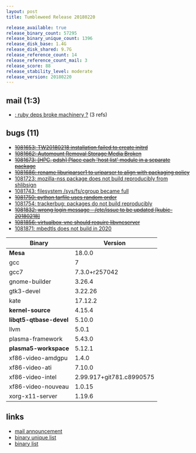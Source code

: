 ```yaml
---
layout: post
title: Tumbleweed Release 20180220

release_available: true
release_binary_count: 57295
release_binary_unique_count: 1396
release_disk_base: 1.4G
release_disk_shared: 9.7G
release_reference_count: 14
release_reference_count_mail: 3
release_score: 88
release_stability_level: moderate
release_version: 20180220
---
```


## mail (1:3)

- [: ruby deps broke machinery ?](https://lists.opensuse.org/opensuse-factory/2018-02/msg00926.html) (3 refs)

## bugs (11)

<!--more-->

- ~~[1081653: TW20180218 installation failed to create initrd](https://bugzilla.opensuse.org/show_bug.cgi?id=1081653)~~
- ~~[1081662: Automount Removal Storage Media Broken](https://bugzilla.opensuse.org/show_bug.cgi?id=1081662)~~
- ~~[1081673: \[HPC, pdsh\]  Place each 'host list' module in a separate package](https://bugzilla.opensuse.org/show_bug.cgi?id=1081673)~~
- ~~[1081686: rename liburiparser1 to uriparser to align with packaging policy](https://bugzilla.opensuse.org/show_bug.cgi?id=1081686)~~
- [1081723: mozilla-nss package does not build reproducibly from shlibsign](https://bugzilla.opensuse.org/show_bug.cgi?id=1081723)
- [1081743: filesystem /sys/fs/cgroup became full](https://bugzilla.opensuse.org/show_bug.cgi?id=1081743)
- ~~[1081750: python tarfile uses random order](https://bugzilla.opensuse.org/show_bug.cgi?id=1081750)~~
- [1081754: trackerbug: packages do not build reproducibly](https://bugzilla.opensuse.org/show_bug.cgi?id=1081754)
- ~~[1081832: wrong login message - /etc/issue to be updated \[kubic-20180218\]](https://bugzilla.opensuse.org/show_bug.cgi?id=1081832)~~
- ~~[1081856: virtualbox-vnc should require libvncserver](https://bugzilla.opensuse.org/show_bug.cgi?id=1081856)~~
- [1081871: mbedtls does not build in 2020](https://bugzilla.opensuse.org/show_bug.cgi?id=1081871)

Binary | Version
--- | ---
**Mesa** | 18.0.0
gcc | 7
gcc7 | 7.3.0+r257042
gnome-builder | 3.26.4
gtk3-devel | 3.22.26
kate | 17.12.2
**kernel-source** | 4.15.4
**libqt5-qtbase-devel** | 5.10.0
llvm | 5.0.1
plasma-framework | 5.43.0
**plasma5-workspace** | 5.12.1
xf86-video-amdgpu | 1.4.0
xf86-video-ati | 7.10.0
xf86-video-intel | 2.99.917+git781.c8990575
xf86-video-nouveau | 1.0.15
xorg-x11-server | 1.19.6

## links

- [mail announcement](https://lists.opensuse.org/opensuse-factory/2018-02/msg00917.html)
- [binary unique list](http://download.tumbleweed.boombatower.com/20180220/rpm.unique.list)
- [binary list](http://download.tumbleweed.boombatower.com/20180220/rpm.list)
